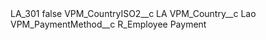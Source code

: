 <?xml version="1.0" encoding="UTF-8"?>
<CustomMetadata xmlns="http://soap.sforce.com/2006/04/metadata" xmlns:xsi="http://www.w3.org/2001/XMLSchema-instance" xmlns:xsd="http://www.w3.org/2001/XMLSchema">
    <label>LA_301</label>
    <protected>false</protected>
    <values>
        <field>VPM_CountryISO2__c</field>
        <value xsi:type="xsd:string">LA</value>
    </values>
    <values>
        <field>VPM_Country__c</field>
        <value xsi:type="xsd:string">Lao</value>
    </values>
    <values>
        <field>VPM_PaymentMethod__c</field>
        <value xsi:type="xsd:string">R_Employee Payment</value>
    </values>
</CustomMetadata>
